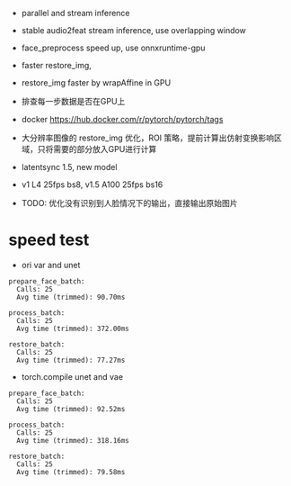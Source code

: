 * parallel and stream inference
* stable audio2feat stream inference, use overlapping window
* face_preprocess speed up, use onnxruntime-gpu
* faster restore_img, 
* restore_img faster by wrapAffine in GPU
* 排查每一步数据是否在GPU上
* docker https://hub.docker.com/r/pytorch/pytorch/tags

* 大分辨率图像的 restore_img 优化，ROI 策略，提前计算出仿射变换影响区域，只将需要的部分放入GPU进行计算

* latentsync 1.5, new model

* v1 L4 25fps bs8, v1.5 A100 25fps bs16

* TODO: 优化没有识别到人脸情况下的输出，直接输出原始图片


# speed test
* ori var and unet
```
prepare_face_batch:
  Calls: 25
  Avg time (trimmed): 90.70ms

process_batch:
  Calls: 25
  Avg time (trimmed): 372.00ms

restore_batch:
  Calls: 25
  Avg time (trimmed): 77.27ms
```

* torch.compile unet and vae
```
prepare_face_batch:
  Calls: 25
  Avg time (trimmed): 92.52ms

process_batch:
  Calls: 25
  Avg time (trimmed): 318.16ms

restore_batch:
  Calls: 25
  Avg time (trimmed): 79.58ms
```